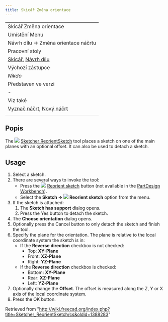 ```yaml
---
title: Skicář Změna orientace
---
```

|  |
| --- |
| Skicář Změna orientace |
| Umístění Menu |
| Návrh dílu → Změna orientace náčrtu |
| Pracovní stoly |
| [Skicář](/Sketcher_Workbench/cs "Sketcher Workbench/cs"), [Návrh dílu](/PartDesign_Workbench/cs "PartDesign Workbench/cs") |
| Výchozí zástupce |
| *Nikdo* |
| Představen ve verzi |
| - |
| Viz také |
| [Vyznač náčrt](/Sketcher_MapSketch/cs "Sketcher MapSketch/cs"), [Nový náčrt](/Sketcher_NewSketch/cs "Sketcher NewSketch/cs") |
|  |

## Popis

The ![](/images/Sketcher_ReorientSketch.svg) [Sketcher ReorientSketch](/Sketcher_ReorientSketch "Sketcher ReorientSketch") tool places a sketch on one of the main planes with an optional offset. It can also be used to detach a sketch.

## Usage

1. Select a sketch.
2. There are several ways to invoke the tool:
   * Press the ![](/images/Sketcher_ReorientSketch.svg) [Reorient sketch](/Sketcher_ReorientSketch "Sketcher ReorientSketch") button (not available in the [PartDesign Workbench](/PartDesign_Workbench "PartDesign Workbench")).
   * Select the **Sketch → ![](/images/Sketcher_ReorientSketch.svg) Reorient sketch** option from the menu.
3. If the sketch is attached:
   1. The **Sketch has support** dialog opens.
   2. Press the Yes button to detach the sketch.
4. The **Choose orientation** dialog opens.
5. Optionally press the Cancel button to only detach the sketch and finish the tool.
6. Specify the plane for the orientation. The plane is relative to the local coordinate system the sketch is in:
   * If the **Reverse direction** checkbox is not checked:
     + Top: **XY-Plane**
     + Front: **XZ-Plane**
     + Right: **YZ-Plane**
   * If the **Reverse direction** checkbox is checked:
     + Bottom: **XY-Plane**
     + Rear: **XZ-Plane**
     + Left: **YZ-Plane**
7. Optionally change the **Offset**. The offset is measured along the Z, Y or X axis of the local coordinate system.
8. Press the OK button.

Retrieved from "<http://wiki.freecad.org/index.php?title=Sketcher_ReorientSketch/cs&oldid=1388283>"